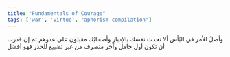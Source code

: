 ```yaml
---
title: "Fundamentals of Courage"
tags: ['war', 'virtue', "aphorism-compilation"]
---
```


 وأصلُ الأمر في البَأس ألا تحدث نفسك بالإدبار وأصحابُك مقبلون على عدوهم ثم إن قدرت أن تكون أول حامل وآخر منصرف من غير تضييع للحذر فهو أفضل

